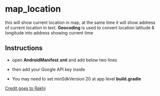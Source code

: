 # map_location

this will show current location in map, at the same time it will show address of current location in text. **Geocoding** is used to convert location latitude & longitude into address
showing current time

## Instructions

- open **AndroidManifest.xml** and add below two lines
<uses-permission android:name="android.permission.ACCESS_FINE_LOCATION" />
<uses-permission android:name="android.permission.ACCESS_COARSE_LOCATION" />
    
- then add your Google API key inside <application>
<meta-data android:name="com.google.android.geo.API_KEY" android:value="YOUR_API_KEY"/>
    
- You may need to set minSdkVersion 20 at app level **build.gradle**
 
 
 [Credit goes to Rakhi](https://medium.com/flutterdevs/location-in-flutter-27ca6fa1126c)

